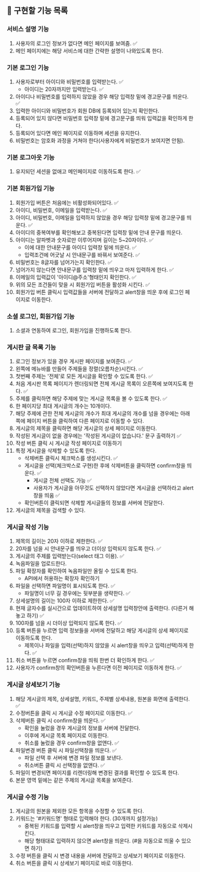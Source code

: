 ## 🚀 구현할 기능 목록

### **서비스 설명 기능**

1. 사용자의 로그인 정보가 없다면 메인 페이지를 보여줌. ✅
2. 메인 페이지에는 해당 서비스에 대한 간략한 설명이 나와있도록 한다.

### 기본 로그인 기능

1. 사용자로부터 아이디와 비밀번호를 입력받는다. ✅
    - 아이디는 20자까지만 입력받는다. ✅
2. 아이디나 비밀번호를 입력하지 않았을 경우 해당 입력창 밑에 경고문구를 띄운다. ✅
3. 입력한 아이디와 비밀번호가 회원 DB에 등록되어 있는지 확인한다.
4. 등록되어 있지 않다면 비밀번호 입력창 밑에 경고문구를 띄워 입력값을 확인하게 한다.
5. 등록되어 있다면 메인 페이지로 이동하며 세션을 유지한다.
6. 비밀번호는 암호화 과정을 거쳐야 한다(사용자에게 비밀번호가 보여지면 안됨).

### 기본 로그아웃 기능

1. 유지되던 세션을 없애고 메인페이지로 이동하도록 한다. ✅

### 기본 회원가입 기능

1. 회원가입 버튼은 처음에는 비활성화되어있다. ✅
2. 아이디, 비밀번호, 이메일을 입력받는다. ✅
3. 아이디, 비밀번호, 이메일을 입력하지 않았을 경우 해당 입력창 밑에 경고문구를 띄운다. ✅
4. 아이디의 중복여부를 확인해보고 중복된다면 입력창 밑에 안내 문구를 띄운다. 
5. 아이디는 알파벳과 숫자로만 이루어지며 길이는 5~20자이다. ✅
    - 이에 대한 안내문구를 아이디 입력창 밑에 띄운다. ✅
    - 입력조건에 어긋날 시 안내문구를 바꿔서 보여준다. ✅
6. 비밀번호는 8글자를 넘어가는지 확인한다. ✅
7. 넘어가지 않는다면 안내문구를 입력창 밑에 띄우고 마저 입력하게 한다. ✅
8. 이메일의 입력값이 '아이디@주소'형태인지 확인한다. ✅
9. 위의 모든 조건들이 맞을 시 회원가입 버튼을 활성화 시킨다. ✅
10. 회원가입 버튼 클릭시 입력값들을 서버에 전달하고 alert창을 띄운 후에 로그인 페이지로 이동한다.

### 소셜 로그인, 회원가입 기능

1. 소셜과 연동하여 로그인, 회원가입을 진행하도록 한다.

### 게시판 글 목록 기능

1. 로그인 정보가 있을 경우 게시판 페이지를 보여준다. ✅
2. 왼쪽에 메뉴바를 만들어 주제들을 정렬(오름차순)시킨다. ✅
3. 첫번째 주제는 '전체'로 모든 게시글을 확인할 수 있도록 한다. ✅
4. 처음 게시판 목록 페이지가 렌더링되면 전체 게시글 목록이 오른쪽에 보여지도록 한다. ✅
5. 주제를 클릭하면 해당 주제에 맞는 게시글 목록을 볼 수 있도록 한다. ✅
6. 한 페이지당 최대 게시글의 개수는 10개이다.
7. 해당 주제에 관한 전체 게시글의 개수가 최대 게시글의 개수를 넘을 경우에는 아래쪽에 페이지 버튼을 클릭하여 다른 페이지로 이동할 수 있다.
8. 게시글의 제목을 클릭하면 해당 게시글의 상세 페이지로 이동한다. 
9. 작성된 게시글이 없을 경우에는 '작성된 게시글이 없습니다.' 문구 출력하기 ✅
10. 작성 버튼 클릭 시 게시글 작성 페이지로 이동하기
11. 특정 게시글을 삭제할 수 있도록 한다.
    - 삭제버튼 클릭시 체크박스를 생성시킨다. ✅
    - 게시글을 선택(체크박스로 구현)한 후에 삭제버튼을 클릭하면 confirm창을 띄운다. ✅
        - 게시글 전체 선택도 가능 ✅
        - 사용자가 게시글을 아무것도 선택하지 않았다면 게시글을 선택하라고 alert창을 띄움 ✅
    - 확인버튼이 클릭되면 삭제할 게시글들의 정보를 서버에 전달한다.
12. 게시글의 제목을 검색할 수 있다.

### 게시글 작성 기능

1. 제목의 길이는 20자 이하로 제한한다. ✅
2. 20자를 넘을 시 안내문구를 띄우고 더이상 입력되지 않도록 한다. ✅
3. 게시글의 주제를 입력받는다(select 태그 이용). ✅
4. 녹음파일을 업로드한다.
5. 파일 확장자를 확인하여 녹음파일만 올릴 수 있도록 한다.
    - API에서 허용하는 확장자 확인하기
6. 파일을 선택하면 파일명이 표시되도록 한다. ✅
    - 파일명이 너무 길 경우에는 뒷부분을 생략한다. ✅
7. 상세설명의 길이는 100자 이하로 제한한다. ✅ 
8. 현재 글자수를 실시간으로 업데이트하여 상세설명 입력창안에 출력한다. (다른거 해놓고 하기) ✅
9. 100자를 넘을 시 더이상 입력되지 않도록 한다. ✅
10. 등록 버튼을 누르면 입력 정보들을 서버에 전달하고 해당 게시글의 상세 페이지로 이동하도록 한다. 
    - 제목이나 파일을 입력(선택)하지 않았을 시 alert창을 띄우고 입력(선택)하게 한다. ✅
11. 취소 버튼을 누르면 confirm창을 띄워 한번 더 확인하게 한다. ✅
12. 사용자가 confirm창의 확인버튼을 누른다면 이전 페이지로 이동하게 한다. ✅

### 게시글 상세보기 기능

1. 해당 게시글의 제목, 상세설명, 키워드, 주제별 상세내용, 원본을 화면에 출력한다. ✅
2. 수정버튼을 클릭 시 게시글 수정 페이지로 이동한다. ✅
3. 삭제버튼 클릭 시 confirm창을 띄운다. ✅
    - 확인을 눌렀을 경우 게시글의 정보를 서버에 전달한다.
    - 이후에 게시글 목록 페이지로 이동한다. 
    - 취소를 눌렀을 경우 confirm창을 없앤다. ✅
4. 파일변경 버튼 클릭 시 파일선택창을 띄운다. ✅
    - 파일 선택 후 서버에 변경 파일 정보를 보낸다.
    - 취소버튼 클릭 시 선택창을 없앤다. ✅
5. 파일이 변경되면 페이지를 리렌더링해 변경된 결과를 확인할 수 있도록 한다. 
6. 본문 영역 밑에는 같은 주제의 게시글 목록을 보여준다.

### 게시글 수정 기능

1. 게시글의 원본을 제외한 모든 항목을 수정할 수 있도록 한다.
2. 키워드는 '#키워드명' 형태로 입력해야 한다. (30개까지 설정가능)
    - 중복된 키워드를 입력할 시 alert창을 띄우고 입력한 키워드를 자동으로 삭제시킨다.
    - 해당 형태대로 입력하지 않으면 alert창을 띄운다. (#을 자동으로 띄울 수 있으면 하기)
3. 수정 버튼을 클릭 시 변경 내용을 서버에 전달하고 상세보기 페이지로 이동한다.
4. 취소 버튼을 클릭 시 상세보기 페이지로 바로 이동한다.
